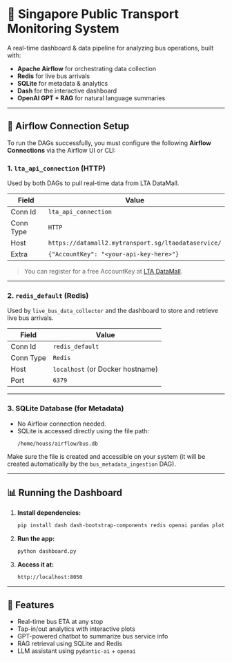 
# 🚌 Singapore Public Transport Monitoring System

A real-time dashboard & data pipeline for analyzing bus operations, built with:

- **Apache Airflow** for orchestrating data collection
- **Redis** for live bus arrivals
- **SQLite** for metadata & analytics
- **Dash** for the interactive dashboard
- **OpenAI GPT + RAG** for natural language summaries

---

## 🔧 Airflow Connection Setup

To run the DAGs successfully, you must configure the following **Airflow Connections** via the Airflow UI or CLI:

### 1. `lta_api_connection` (HTTP)

Used by both DAGs to pull real-time data from LTA DataMall.

| Field         | Value                                           |
|---------------|-------------------------------------------------|
| Conn Id       | `lta_api_connection`                            |
| Conn Type     | `HTTP`                                          |
| Host          | `https://datamall2.mytransport.sg/ltaodataservice/` |
| Extra         | `{"AccountKey": "<your-api-key-here>"}`        |

> You can register for a free AccountKey at [LTA DataMall](https://datamall.lta.gov.sg/).

---

### 2. `redis_default` (Redis)

Used by `live_bus_data_collector` and the dashboard to store and retrieve live bus arrivals.

| Field     | Value               |
|-----------|---------------------|
| Conn Id   | `redis_default`     |
| Conn Type | `Redis`             |
| Host      | `localhost` (or Docker hostname) |
| Port      | `6379`              |

---

### 3. SQLite Database (for Metadata)

- No Airflow connection needed.
- SQLite is accessed directly using the file path:
  ```
  /home/houss/airflow/bus.db
  ```

Make sure the file is created and accessible on your system (it will be created automatically by the `bus_metadata_ingestion` DAG).

---

## 📊 Running the Dashboard

1. **Install dependencies:**
   ```bash
   pip install dash dash-bootstrap-components redis openai pandas plotly pydantic pydantic-ai
   ```

2. **Run the app:**
   ```bash
   python dashboard.py
   ```

3. **Access it at:**
   ```
   http://localhost:8050
   ```

---

## 🧠 Features

- Real-time bus ETA at any stop
- Tap-in/out analytics with interactive plots
- GPT-powered chatbot to summarize bus service info
- RAG retrieval using SQLite and Redis
- LLM assistant using `pydantic-ai` + `openai`
